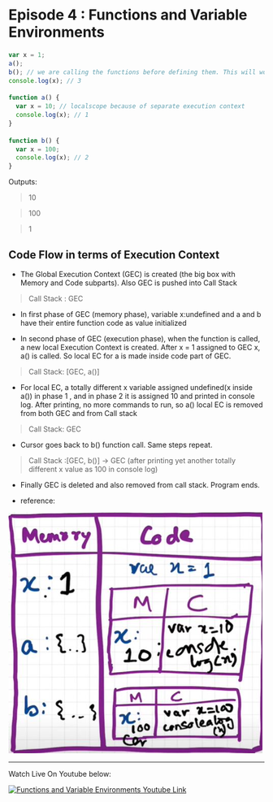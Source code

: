 # Episode 4 : Functions and Variable Environments

```js
var x = 1;
a();
b(); // we are calling the functions before defining them. This will work properly, as seen in Hoisting.
console.log(x); // 3

function a() {
  var x = 10; // localscope because of separate execution context
  console.log(x); // 1
}

function b() {
  var x = 100;
  console.log(x); // 2
}
```

Outputs:

> 10

> 100

> 1

## Code Flow in terms of Execution Context

* The Global Execution Context (GEC) is created (the big box with Memory and Code subparts). Also GEC is pushed into Call Stack

> Call Stack : GEC

* In first phase of GEC (memory phase), variable x:undefined and a and b have their entire function code as value initialized

* In second phase of GEC (execution phase), when the function is called, a new local Execution Context is created. After x = 1 assigned to GEC x, a() is called. So local EC for a is made inside code part of GEC.

> Call Stack: [GEC, a()]

* For local EC, a totally different x variable assigned undefined(x inside a()) in phase 1 , and in phase 2 it is assigned 10 and printed in console log. After printing, no more commands to run, so a() local EC is removed from both GEC and from Call stack

> Call Stack: GEC

* Cursor goes back to b() function call. Same steps repeat.

> Call Stack :[GEC, b()] -> GEC (after printing yet another totally different x value as 100 in console log)

* Finally GEC is deleted and also removed from call stack. Program ends.

* reference:

![Execution Context Phase 1](/Images/function.jpg "Execution Context")

<hr>

Watch Live On Youtube below:

<a href="https://www.youtube.com/watch?v=gSDncyuGw0s&ab_channel=AkshaySaini" target="_blank"><img src="https://img.youtube.com/vi/gSDncyuGw0s/0.jpg" width="750"
alt="Functions and Variable Environments Youtube Link"/></a>